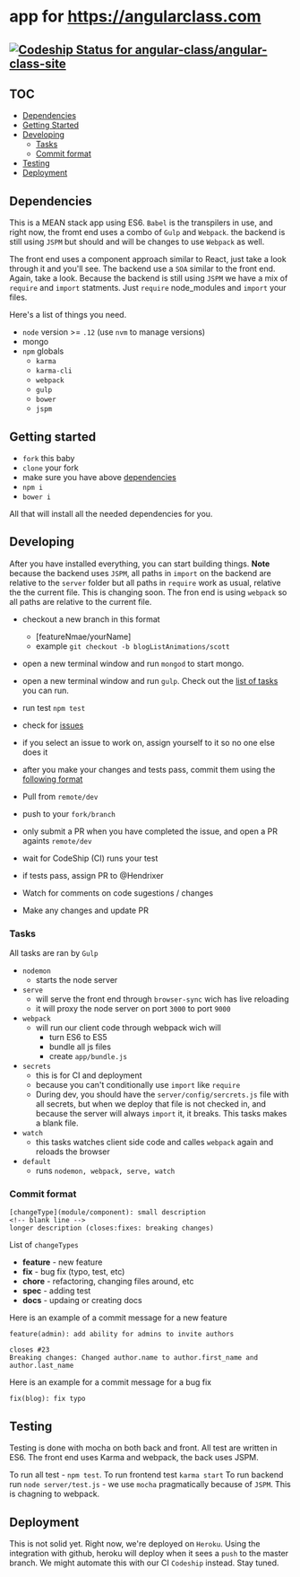 # app for https://angularclass.com 
[ ![Codeship Status for angular-class/angular-class-site](https://codeship.com/projects/3f633fa0-c634-0132-e10d-1a8391336d52/status?branch=master)](https://codeship.com/projects/74587)
---
## TOC
* [Dependencies](#dependencies)
* [Getting Started](#getting-started)
* [Developing](#developing)
    * [Tasks](#tasks)  
    * [Commit format](#commit-format)
* [Testing](#testing)
* [Deployment](#deployment)


## Dependencies 
This is a MEAN stack app using ES6. `Babel` is the transpilers in use, and right now, the fromt end
uses a combo of `Gulp` and `Webpack`. the backend is still using `JSPM` but should and will be changes to use
`Webpack` as well.

The front end uses a component approach similar to React, just take a look through it and you'll see.
The backend use a `SOA` similar to the front end. Again, take a look. Because the backend is still using
`JSPM` we have a mix of `require` and `import` statments. Just `require` node_modules and `import` your files.

Here's a list of things you need.

* `node` version >= `.12` (use `nvm` to manage versions)
* mongo
* `npm` globals
	* `karma`
	* `karma-cli`
	* `webpack`
	* `gulp`
	* `bower`
	* `jspm`
	

## Getting started
* `fork` this baby
* `clone` your fork
* make sure you have above [dependencies](#dependencies)
* `npm i`
* `bower i`

All that will install all the needed dependencies for you.

## Developing
After you have installed everything, you can start building things. 
**Note**
because the backend uses `JSPM`, all paths in `import` on the backend are relative to the `server` folder but all paths in `require` work as usual, relative the the current file. This is changing soon. The fron end is using `webpack` so all paths are relative to the current file.

* checkout a new branch in this format
    * [featureNmae/yourName]
    * example `git checkout -b blogListAnimations/scott`
    
* open a new terminal window and run `mongod` to start mongo.
* open a new terminal window and run `gulp`. Check out the [list of tasks](#tasks) you can run.
* run test `npm test`
* check for [issues](https://github.com/angular-class/angular-class-site/issues)
* if you select an issue to work on, assign yourself to it so no one else does it
* after you make your changes and tests pass, commit them using the [following format](#commit-format)
* Pull from `remote/dev`
* push to your `fork/branch`
* only submit a PR when you have completed the issue, and open a PR againts `remote/dev`
* wait for CodeShip (CI) runs your test
* if tests pass, assign PR to @Hendrixer
* Watch for comments on code sugestions / changes
* Make any changes and update PR

### Tasks
All tasks are ran by `Gulp`

* `nodemon`
    * starts the node server 
* `serve`
    * will serve the front end through `browser-sync` wich has live reloading 
    * it will proxy the node server on port `3000` to port `9000`
* `webpack`
    * will run our client code through webpack wich will
        * turn ES6 to ES5
        * bundle all js files
        * create `app/bundle.js`
* `secrets`
    * this is for CI and deployment
    * because you can't conditionally use `import` like `require`
    * During dev, you should have the `server/config/sercrets.js` file with all secrets, but when we deploy that file is not checked in, and because the server will always `import` it, it breaks. This tasks makes a blank file.
* `watch`
    * this tasks watches client side code and calles `webpack` again and reloads the browser 
* `default`
    * runs `nodemon, webpack, serve, watch`

### Commit format
```
[changeType](module/component): small description
<!-- blank line -->
longer description (closes:fixes: breaking changes)
```
List of `changeTypes`
* **feature** - new feature
* **fix** - bug fix (typo, test, etc)
* **chore** - refactoring, changing files around, etc
* **spec** - adding test
* **docs** - updaing or creating docs

Here is an example of a commit message for a new feature
```
feature(admin): add ability for admins to invite authors

closes #23
Breaking changes: Changed author.name to author.first_name and author.last_name
```

Here is an example for a commit message for a bug fix
```
fix(blog): fix typo
```

## Testing
Testing is done with mocha on both back and front. All test are written in ES6.
The front end uses Karma and webpack, the back uses JSPM. 

To run all test - `npm test`.
To run frontend test `karma start`
To run backend run `node server/test.js` - we use `mocha` pragmatically because of `JSPM`. This is chagning to webpack.

## Deployment
This is not solid yet. Right now, we're deployed on `Heroku`. Using the integration with github, heroku will deploy when it sees a `push` to the master branch. We might automate this with our CI `Codeship` instead. Stay tuned. 
	



